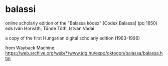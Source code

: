 # balassi

online scholarly edition of the "Balassa kódex" [Codex Balassa] (pq 1650) eds Iván Horváth, Tünde Tóth, István Vadai

a copy of the first Hungarian digital scholarly edition (1993-1996)

from Wayback Machine: https://web.archive.org/web/*/www.idg.hu/expo/oktogon/balassa/balassa.htm

